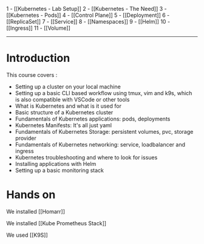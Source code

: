 1 - [[Kubernetes - Lab Setup]]
2 - [[Kubernetes - The Need]]
3 - [[Kubernetes - Pods]]
4 - [[Control Plane]]
5 - [[Deployment]]
6 - [[ReplicaSet]]
7 - [[Service]]
8 - [[Namespaces]]
9 - [[Helm]]
10 - [[Ingress]]
11 - [[Volume]]

--- 

# Introduction

This course covers : 

- Setting up a cluster on your local machine
- Setting up a basic CLI based workflow using tmux, vim and k9s, which is also compatible with VSCode or other tools
- What is Kubernetes and what is it used for
- Basic structure of a Kubernetes cluster
- Fundamentals of Kubernetes applications: pods, deployments
- Kubernetes Manifests: It's all just yaml
- Fundamentals of Kubernetes Storage: persistent volumes, pvc, storage provider
- Fundamentals of Kubernetes networking: service, loadbalancer and ingress
- Kubernetes troubleshooting and where to look for issues
- Installing applications with Helm
- Setting up a basic monitoring stack

# Hands on

We installed [[Homarr]]

We installed [[Kube Prometheus Stack]]

We used [[K9S]]